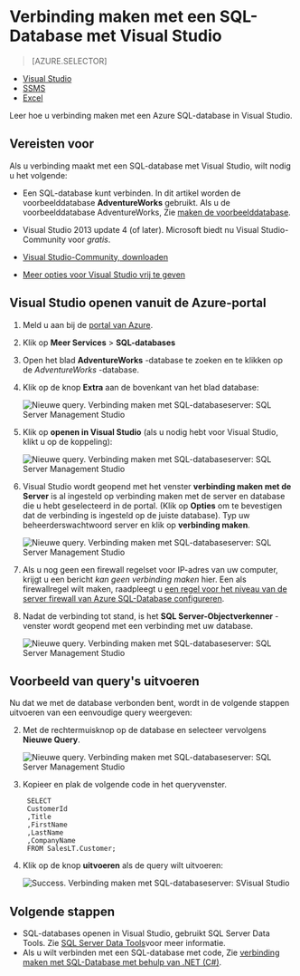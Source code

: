 <properties
    pageTitle="Verbinding maken met SQL-Database met een query C# | Microsoft Azure"
    description="Schrijf een programma in C# query en verbinding maken met SQL-database. Informatie over het IP-adressen, verbindingstekenreeksen secure login en gratis Visual Studio."
    services="sql-database"
    keywords="c# databasequery's, c# query verbinding maken met database, SQL C#"
    documentationCenter=""
    authors="stevestein"
    manager="jhubbard"
    editor=""/>

<tags
    ms.service="sql-database"
    ms.workload="data-management"
    ms.tgt_pltfrm="na"
    ms.devlang="dotnet"
    ms.topic="get-started-article"
    ms.date="08/17/2016"
    ms.author="stevestein"/>



# <a name="connect-to-a-sql-database-with-visual-studio"></a>Verbinding maken met een SQL-Database met Visual Studio

> [AZURE.SELECTOR]
- [Visual Studio](sql-database-connect-query.md)
- [SSMS](sql-database-connect-query-ssms.md)
- [Excel](sql-database-connect-excel.md)

Leer hoe u verbinding maken met een Azure SQL-database in Visual Studio. 

## <a name="prerequisites"></a>Vereisten voor


Als u verbinding maakt met een SQL-database met Visual Studio, wilt nodig u het volgende: 


- Een SQL-database kunt verbinden. In dit artikel worden de voorbeelddatabase **AdventureWorks** gebruikt. Als u de voorbeelddatabase AdventureWorks, Zie [maken de voorbeelddatabase](sql-database-get-started.md).


- Visual Studio 2013 update 4 (of later). Microsoft biedt nu Visual Studio-Community voor *gratis*.
 - [Visual Studio-Community, downloaden](http://www.visualstudio.com/products/visual-studio-community-vs)
 - [Meer opties voor Visual Studio vrij te geven](http://www.visualstudio.com/products/free-developer-offers-vs.aspx)




## <a name="open-visual-studio-from-the-azure-portal"></a>Visual Studio openen vanuit de Azure-portal


1. Meld u aan bij de [portal van Azure](https://portal.azure.com/).

2. Klik op **Meer Services** > **SQL-databases**
3. Open het blad **AdventureWorks** -database te zoeken en te klikken op de *AdventureWorks* -database.

6. Klik op de knop **Extra** aan de bovenkant van het blad database:

    ![Nieuwe query. Verbinding maken met SQL-databaseserver: SQL Server Management Studio](./media/sql-database-connect-query/tools.png)

7. Klik op **openen in Visual Studio** (als u nodig hebt voor Visual Studio, klikt u op de koppeling):

    ![Nieuwe query. Verbinding maken met SQL-databaseserver: SQL Server Management Studio](./media/sql-database-connect-query/open-in-vs.png)


8. Visual Studio wordt geopend met het venster **verbinding maken met de Server** is al ingesteld op verbinding maken met de server en database die u hebt geselecteerd in de portal.  (Klik op **Opties** om te bevestigen dat de verbinding is ingesteld op de juiste database). Typ uw beheerderswachtwoord server en klik op **verbinding maken**.


    ![Nieuwe query. Verbinding maken met SQL-databaseserver: SQL Server Management Studio](./media/sql-database-connect-query/connect.png)


8. Als u nog geen een firewall regelset voor IP-adres van uw computer, krijgt u een bericht *kan geen verbinding maken* hier. Een als firewallregel wilt maken, raadpleegt u [een regel voor het niveau van de server firewall van Azure SQL-Database configureren](sql-database-configure-firewall-settings.md).


9. Nadat de verbinding tot stand, is het **SQL Server-Objectverkenner** -venster wordt geopend met een verbinding met uw database.

    ![Nieuwe query. Verbinding maken met SQL-databaseserver: SQL Server Management Studio](./media/sql-database-connect-query/sql-server-object-explorer.png)


## <a name="run-a-sample-query"></a>Voorbeeld van query's uitvoeren

Nu dat we met de database verbonden bent, wordt in de volgende stappen uitvoeren van een eenvoudige query weergeven:

2. Met de rechtermuisknop op de database en selecteer vervolgens **Nieuwe Query**.

    ![Nieuwe query. Verbinding maken met SQL-databaseserver: SQL Server Management Studio](./media/sql-database-connect-query/new-query.png)

3. Kopieer en plak de volgende code in het queryvenster.

        SELECT
        CustomerId
        ,Title
        ,FirstName
        ,LastName
        ,CompanyName
        FROM SalesLT.Customer;

4. Klik op de knop **uitvoeren** als de query wilt uitvoeren:

    ![Success. Verbinding maken met SQL-databaseserver: SVisual Studio](./media/sql-database-connect-query/run-query.png)

## <a name="next-steps"></a>Volgende stappen

- SQL-databases openen in Visual Studio, gebruikt SQL Server Data Tools. Zie [SQL Server Data Tools](https://msdn.microsoft.com/library/hh272686.aspx)voor meer informatie.
- Als u wilt verbinden met een SQL-database met code, Zie [verbinding maken met SQL-Database met behulp van .NET (C#)](sql-database-develop-dotnet-simple.md).



